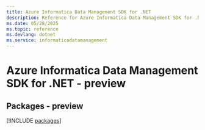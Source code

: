 ```yaml
---
title: Azure Informatica Data Management SDK for .NET
description: Reference for Azure Informatica Data Management SDK for .NET
ms.date: 05/28/2025
ms.topic: reference
ms.devlang: dotnet
ms.service: informaticadatamanagement
---
```

# Azure Informatica Data Management SDK for .NET - preview
## Packages - preview
[!INCLUDE [packages](informatica-data-management-index.md)]